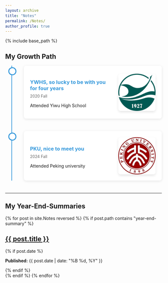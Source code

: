 ```yaml
---
layout: archive
title: "Notes"
permalink: /Notes/
author_profile: true
---
```


{% include base_path %}

## My Growth Path

<style>
    /* 时间线容器 */
    .timeline-container {
        position: relative;
        max-width: 800px;
        margin: 0 auto;
    }

    /* 时间线竖线 */
    .timeline-container::after {
        content: '';
        position: absolute;
        width: 2px;
        background-color: #3498db;
        top: 0;
        bottom: 0;
        left: 20px;
    }

    /* 单个时间线项目 */
    .timeline-item {
        position: relative;
        margin-bottom: 40px;
        padding-left: 60px;
    }

    /* 时间节点圆点 */
    .timeline-node {
        position: absolute;
        left: 10px;
        top: 5px;
        width: 20px;
        height: 20px;
        background: #fff;
        border: 3px solid #3498db;
        border-radius: 50%;
        z-index: 1;
    }

    /* 内容区域 */
    .content {
        position: relative;
        background: #fff;
        padding: 20px;
        border-radius: 8px;
        box-shadow: 0 2px 8px rgba(0,0,0,0.1);
        display: flex;
        align-items: center;
        gap: 20px;
    }
    
    /* 文字内容区域 */
    .content-text {
        flex: 1;
    }
    
    /* 时间线图片样式 */
    .timeline-image {
        flex-shrink: 0;
        width: 120px;
        height: 120px;
        display: flex;
        align-items: center;
        justify-content: center;
    }
    
    .timeline-image img {
        width: 100%;
        height: 100%;
        object-fit: cover;
        border-radius: 8px;
        transition: transform 0.3s ease;
        box-shadow: 0 4px 8px rgba(0,0,0,0.1);
    }
    
    .timeline-image img:hover {
        transform: scale(1.05);
    }

    /* 时间标题 */
    .content h3 {
        color: #3498db;
        margin-bottom: 8px;
    }

    /* 时间日期 */
    .time {
        display: block;
        color: #666;
        font-size: 0.9em;
        margin-bottom: 10px;
    }

    /* 响应式设计 */
    @media (max-width: 600px) {
        .timeline-container::after {
            left: 10px;
        }
        
        .timeline-item {
            padding-left: 40px;
        }
        
        .timeline-node {
            left: 0;
        }
        
        .content {
            flex-direction: column;
            align-items: center;
            text-align: center;
        }
        
        .content-text {
            order: 2;
            margin-top: 15px;
        }
        
        .timeline-image {
            order: 1;
            width: 80%;
            max-width: 200px;
            height: auto;
            margin-bottom: 10px;
        }
        
        .timeline-image img {
            width: 100%;
            height: auto;
            object-fit: contain;
        }
    }
</style>

<div class="timeline-container">
    <div class="timeline-item">
        <div class="timeline-node"></div>
        <div class="content">
            <div class="content-text">
                <h3>YWHS, so lucky to be with you for four years</h3>
                <span class="time">2020 Fall</span>
                <p>Attended Yiwu High School</p>
            </div>
            <div class="timeline-image">
                <img src="/images/YWHS.png" alt="YWHS Campus">
            </div>
        </div>
    </div>
    <div class="timeline-item">
        <div class="timeline-node"></div>
        <div class="content">
            <div class="content-text">
                <h3>PKU, nice to meet you</h3>
                <span class="time">2024 Fall</span>
                <p>Attended Peking university</p>
            </div>
            <div class="timeline-image">
                <img src="/images/PKU.png" alt="PKU Campus">
            </div>
        </div>
    </div>
</div>

---

## My Year-End-Summaries

{% for post in site.Notes reversed %}
  {% if post.path contains "year-end-summary" %}
    <div class="archive__item">
      <article class="archive__item" itemscope itemtype="http://schema.org/CreativeWork">
        <h2 class="archive__item-title" itemprop="headline">
          <a href="{{ base_path }}{{ post.url }}" rel="permalink">{{ post.title }}</a>
        </h2>
        {% if post.date %}
         <p class="page__date"><strong><i class="fa fa-fw fa-calendar" aria-hidden="true"></i> Published:</strong> <time datetime="{{ post.date | date_to_xmlschema }}">{{ post.date | date: "%B %d, %Y" }}</time></p>
        {% endif %}
      </article>
    </div>
  {% endif %}
{% endfor %}